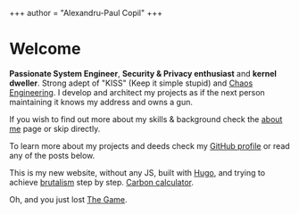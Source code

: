+++
author = "Alexandru-Paul Copil"
+++

# Welcome

**Passionate System Engineer**, **Security & Privacy enthusiast** and **kernel dweller**. Strong adept of "KISS" (Keep it simple stupid) and <a href="http://principlesofchaos.org/?lang=ENcontent"> Chaos Engineering</a>.
I develop and architect my projects as if the next person maintaining it knows my address and owns a gun.

If you wish to find out more about my skills & background check the [about me](/about) page or skip directly.

To learn more about my projects and deeds check my [GitHub profile](https://github.com/cpl) or read any of the posts below.

This is my new website, without any JS, built with [Hugo](https://gohugo.io), and trying to achieve [brutalism](https://brutalist-web.design/) step by step.
[Carbon calculator](https://www.websitecarbon.com/website/cpl-li/).

Oh, and you just lost [The Game](https://en.wikipedia.org/wiki/The_Game_(mind_game)).
